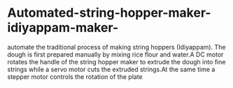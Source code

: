 # Automated-string-hopper-maker-idiyappam-maker-
 automate the traditional process of making string hoppers (Idiyappam). The dough is first prepared manually by mixing rice flour and water.A DC motor rotates the handle of the string hopper maker to extrude the dough into fine strings while a servo motor cuts the extruded strings.At the same time a stepper motor controls the rotation of the plate 
